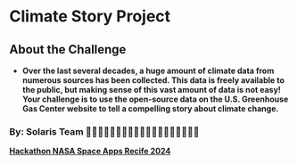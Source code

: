 # Climate Story Project

## **About the Challenge**

- **Over the last several decades, a huge amount of climate data from numerous sources has been collected. This data is freely available to the public, but making sense of this vast amount of data is not easy! Your challenge is to use the open-source data on the U.S. Greenhouse Gas Center website to tell a compelling story about climate change.**

### **By: Solaris Team 🚀👩🏻‍🚀👩🏻‍🚀👩🏽‍🚀👩🏽‍🚀👩🏽‍🚀👩🏾‍🚀**

[**Hackathon NASA Space Apps Recife 2024**](https://www.nasaspacerecife.com.br/)